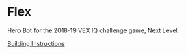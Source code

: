 # Flex

Hero Bot for the 2018-19 VEX IQ challenge game, Next Level.

[Building Instructions](https://link.vex.com/vexiq/pdf/228-4444-300-Flex-Build-Instructions)
